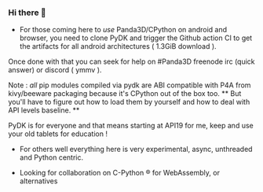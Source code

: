 ### Hi there 👋

- For those coming here to *use* Panda3D/CPython on android and browser, you need to clone PyDK and trigger the Github action CI
to get the artifacts for all android architectures ( 1.3GiB download ).

Once done with that you can seek for help on #Panda3D freenode irc (quick answer) or discord ( ymmv ).

Note : *all* pip modules compiled via pydk are ABI compatible with P4A from kivy/beeware packaging because it's CPython out of the box too.
 ** But you'll have to figure out how to load them by yourself and how to deal with API levels baseline. **

PyDK is for everyone and that means starting at API19 for me, keep and use your old tablets for education !

- For others well everything here is very experimental, async, unthreaded and Python centric.

<!--
**pmp-p/pmp-p** is a ✨ _special_ ✨ repository because its `README.md` (this file) appears on your GitHub profile.

Here are some ideas to get you started:

- 🔭 I’m currently working on ...
- 🌱 I’m currently learning ...

- 🤔 I’m looking for help with ...
- 💬 Ask me about ...
- 📫 How to reach me: ...
- 😄 Pronouns: ...
- ⚡ Fun fact: ...
-->












- Looking for collaboration on C-Python ® for WebAssembly, or alternatives
